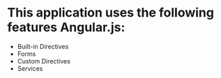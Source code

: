 # This application uses the following features Angular.js:

  *  Built-in Directives
  *  Forms
  *  Custom Directives
  *  Services


